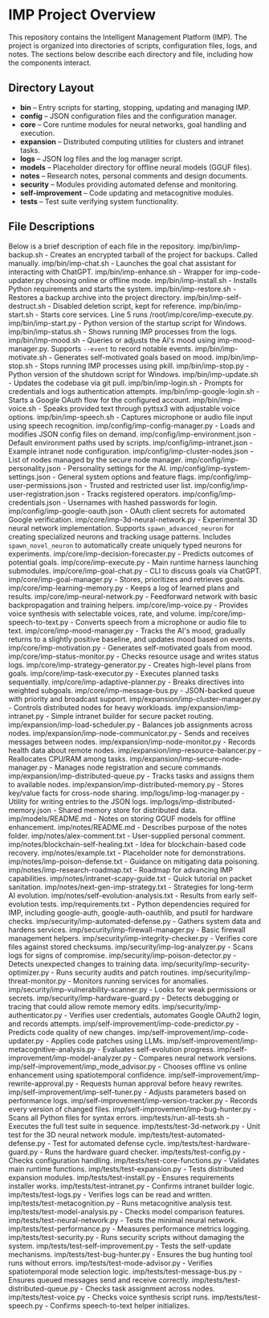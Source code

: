 # IMP Project Overview

This repository contains the Intelligent Management Platform (IMP).
The project is organized into directories of scripts, configuration files,
logs, and notes. The sections below describe each directory and file,
including how the components interact.

## Directory Layout

- **bin** – Entry scripts for starting, stopping, updating and managing IMP.
- **config** – JSON configuration files and the configuration manager.
- **core** – Core runtime modules for neural networks, goal handling and execution.
- **expansion** – Distributed computing utilities for clusters and intranet tasks.
- **logs** – JSON log files and the log manager script.
- **models** – Placeholder directory for offline neural models (GGUF files).
- **notes** – Research notes, personal comments and design documents.
- **security** – Modules providing automated defense and monitoring.
- **self-improvement** – Code updating and metacognitive modules.
- **tests** – Test suite verifying system functionality.

## File Descriptions

Below is a brief description of each file in the repository.
imp/bin/imp-backup.sh - Creates an encrypted tarball of the project for backups. Called manually.
imp/bin/imp-chat.sh - Launches the goal chat assistant for interacting with ChatGPT.
imp/bin/imp-enhance.sh - Wrapper for imp-code-updater.py choosing online or offline mode.
imp/bin/imp-install.sh - Installs Python requirements and starts the system.
imp/bin/imp-restore.sh - Restores a backup archive into the project directory.
imp/bin/imp-self-destruct.sh - Disabled deletion script, kept for reference.
imp/bin/imp-start.sh - Starts core services. Line 5 runs /root/imp/core/imp-execute.py.
imp/bin/imp-start.py - Python version of the startup script for Windows.
imp/bin/imp-status.sh - Shows running IMP processes from the logs.
imp/bin/imp-mood.sh - Queries or adjusts the AI's mood using imp-mood-manager.py.
  Supports `--event` to record notable events.
imp/bin/imp-motivate.sh - Generates self-motivated goals based on mood.
imp/bin/imp-stop.sh - Stops running IMP processes using pkill.
imp/bin/imp-stop.py - Python version of the shutdown script for Windows.
imp/bin/imp-update.sh - Updates the codebase via git pull.
imp/bin/imp-login.sh - Prompts for credentials and logs authentication attempts.
imp/bin/imp-google-login.sh - Starts a Google OAuth flow for the configured account.
imp/bin/imp-voice.sh - Speaks provided text through pyttsx3 with adjustable voice options.
imp/bin/imp-speech.sh - Captures microphone or audio file input using speech recognition.
imp/config/imp-config-manager.py - Loads and modifies JSON config files on demand.
imp/config/imp-environment.json - Default environment paths used by scripts.
imp/config/imp-intranet.json - Example intranet node configuration.
imp/config/imp-cluster-nodes.json - List of nodes managed by the secure node manager.
imp/config/imp-personality.json - Personality settings for the AI.
imp/config/imp-system-settings.json - General system options and feature flags.
imp/config/imp-user-permissions.json - Trusted and restricted user list.
imp/config/imp-user-registration.json - Tracks registered operators.
imp/config/imp-credentials.json - Usernames with hashed passwords for login.
imp/config/imp-google-oauth.json - OAuth client secrets for automated Google verification.
imp/core/imp-3d-neural-network.py - Experimental 3D neural network implementation.
  Supports `spawn_advanced_neuron` for creating specialized neurons and tracking usage patterns.
  Includes `spawn_novel_neuron` to automatically create uniquely typed neurons for experiments.
imp/core/imp-decision-forecaster.py - Predicts outcomes of potential goals.
imp/core/imp-execute.py - Main runtime harness launching submodules.
imp/core/imp-goal-chat.py - CLI to discuss goals via ChatGPT.
imp/core/imp-goal-manager.py - Stores, prioritizes and retrieves goals.
imp/core/imp-learning-memory.py - Keeps a log of learned plans and results.
imp/core/imp-neural-network.py - Feedforward network with basic backpropagation and training helpers.
imp/core/imp-voice.py - Provides voice synthesis with selectable voices, rate, and volume.
imp/core/imp-speech-to-text.py - Converts speech from a microphone or audio file to text.
imp/core/imp-mood-manager.py - Tracks the AI's mood, gradually returns to a slightly positive baseline, and updates mood based on events.
imp/core/imp-motivation.py - Generates self-motivated goals from mood.
imp/core/imp-status-monitor.py - Checks resource usage and writes status logs.
imp/core/imp-strategy-generator.py - Creates high-level plans from goals.
imp/core/imp-task-executor.py - Executes planned tasks sequentially.
imp/core/imp-adaptive-planner.py - Breaks directives into weighted subgoals.
imp/core/imp-message-bus.py - JSON-backed queue with priority and broadcast support.
imp/expansion/imp-cluster-manager.py - Controls distributed nodes for heavy workloads.
imp/expansion/imp-intranet.py - Simple intranet builder for secure packet routing.
imp/expansion/imp-load-scheduler.py - Balances job assignments across nodes.
imp/expansion/imp-node-communicator.py - Sends and receives messages between nodes.
imp/expansion/imp-node-monitor.py - Records health data about remote nodes.
imp/expansion/imp-resource-balancer.py - Reallocates CPU/RAM among tasks.
imp/expansion/imp-secure-node-manager.py - Manages node registration and secure commands.
imp/expansion/imp-distributed-queue.py - Tracks tasks and assigns them to available nodes.
imp/expansion/imp-distributed-memory.py - Stores key/value facts for cross-node sharing.
imp/logs/imp-log-manager.py - Utility for writing entries to the JSON logs.
imp/logs/imp-distributed-memory.json - Shared memory store for distributed data.
imp/models/README.md - Notes on storing GGUF models for offline enhancement.
imp/notes/README.md - Describes purpose of the notes folder.
imp/notes/alex-comment.txt - User-supplied personal comment.
imp/notes/blockchain-self-healing.txt - Idea for blockchain-based code recovery.
imp/notes/example.txt - Placeholder note for demonstrations.
imp/notes/imp-poison-defense.txt - Guidance on mitigating data poisoning.
imp/notes/imp-research-roadmap.txt - Roadmap for advancing IMP capabilities.
imp/notes/intranet-scapy-guide.txt - Quick tutorial on packet sanitation.
imp/notes/next-gen-imp-strategy.txt - Strategies for long-term AI evolution.
imp/notes/self-evolution-analysis.txt - Results from early self-evolution tests.
imp/requirements.txt - Python dependencies required for IMP, including google-auth, google-auth-oauthlib, and psutil for hardware checks.
imp/security/imp-automated-defense.py - Gathers system data and hardens services.
imp/security/imp-firewall-manager.py - Basic firewall management helpers.
imp/security/imp-integrity-checker.py - Verifies core files against stored checksums.
imp/security/imp-log-analyzer.py - Scans logs for signs of compromise.
imp/security/imp-poison-detector.py - Detects unexpected changes to training data.
imp/security/imp-security-optimizer.py - Runs security audits and patch routines.
imp/security/imp-threat-monitor.py - Monitors running services for anomalies.
imp/security/imp-vulnerability-scanner.py - Looks for weak permissions or secrets.
imp/security/imp-hardware-guard.py - Detects debugging or tracing that could allow remote memory edits.
imp/security/imp-authenticator.py - Verifies user credentials, automates Google OAuth2 login, and records attempts.
imp/self-improvement/imp-code-predictor.py - Predicts code quality of new changes.
imp/self-improvement/imp-code-updater.py - Applies code patches using LLMs.
imp/self-improvement/imp-metacognitive-analysis.py - Evaluates self-evolution progress.
imp/self-improvement/imp-model-analyzer.py - Compares neural network versions.
imp/self-improvement/imp_mode_advisor.py - Chooses offline vs online enhancement using spatiotemporal confidence.
imp/self-improvement/imp-rewrite-approval.py - Requests human approval before heavy rewrites.
imp/self-improvement/imp-self-tuner.py - Adjusts parameters based on performance logs.
imp/self-improvement/imp-version-tracker.py - Records every version of changed files.
imp/self-improvement/imp-bug-hunter.py - Scans all Python files for syntax errors.
imp/tests/run-all-tests.sh - Executes the full test suite in sequence.
imp/tests/test-3d-network.py - Unit test for the 3D neural network module.
imp/tests/test-automated-defense.py - Test for automated defense cycle.
imp/tests/test-hardware-guard.py - Runs the hardware guard checker.
imp/tests/test-config.py - Checks configuration handling.
imp/tests/test-core-functions.py - Validates main runtime functions.
imp/tests/test-expansion.py - Tests distributed expansion modules.
imp/tests/test-install.py - Ensures requirements installer works.
imp/tests/test-intranet.py - Confirms intranet builder logic.
imp/tests/test-logs.py - Verifies logs can be read and written.
imp/tests/test-metacognition.py - Runs metacognitive analysis test.
imp/tests/test-model-analysis.py - Checks model comparison features.
imp/tests/test-neural-network.py - Tests the minimal neural network.
imp/tests/test-performance.py - Measures performance metrics logging.
imp/tests/test-security.py - Runs security scripts without damaging the system.
imp/tests/test-self-improvement.py - Tests the self-update mechanisms.
imp/tests/test-bug-hunter.py - Ensures the bug hunting tool runs without errors.
imp/tests/test-mode-advisor.py - Verifies spatiotemporal mode selection logic.
imp/tests/test-message-bus.py - Ensures queued messages send and receive correctly.
imp/tests/test-distributed-queue.py - Checks task assignment across nodes.
imp/tests/test-voice.py - Checks voice synthesis script runs.
imp/tests/test-speech.py - Confirms speech-to-text helper initializes.
